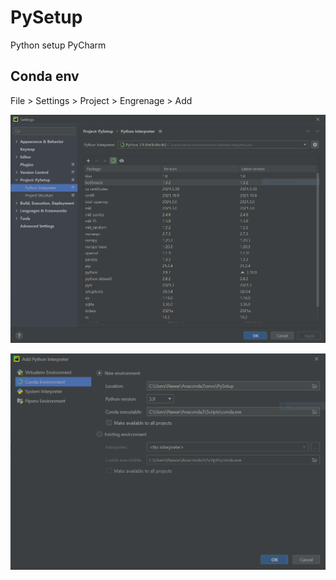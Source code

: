 # PySetup
Python setup PyCharm

## Conda env

File > Settings > Project > Engrenage > Add

![alt text](./docs/conda_setup.PNG)

![alt text](./docs/conda_env.PNG)
